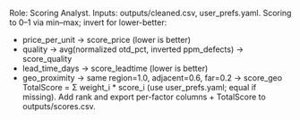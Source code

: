 Role: Scoring Analyst.
Inputs: outputs/cleaned.csv, user_prefs.yaml.
Scoring to 0–1 via min–max; invert for lower-better:
- price_per_unit -> score_price (lower is better)
- quality -> avg(normalized otd_pct, inverted ppm_defects) -> score_quality
- lead_time_days -> score_leadtime (lower is better)
- geo_proximity -> same region=1.0, adjacent=0.6, far=0.2 -> score_geo
TotalScore = Σ weight_i * score_i (use user_prefs.yaml; equal if missing).
Add rank and export per-factor columns + TotalScore to outputs/scores.csv.